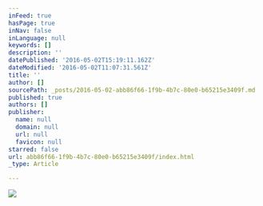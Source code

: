 ```yaml
---
inFeed: true
hasPage: true
inNav: false
inLanguage: null
keywords: []
description: ''
datePublished: '2016-05-02T15:19:11.162Z'
dateModified: '2016-05-02T11:07:31.561Z'
title: ''
author: []
sourcePath: _posts/2016-05-02-abb86f66-1f9b-4b7c-80e0-b65215e3409f.md
published: true
authors: []
publisher:
  name: null
  domain: null
  url: null
  favicon: null
starred: false
url: abb86f66-1f9b-4b7c-80e0-b65215e3409f/index.html
_type: Article

---
```

![](https://the-grid-user-content.s3-us-west-2.amazonaws.com/da094cc7-52f6-4f73-b494-35ee254a37d2.jpg)